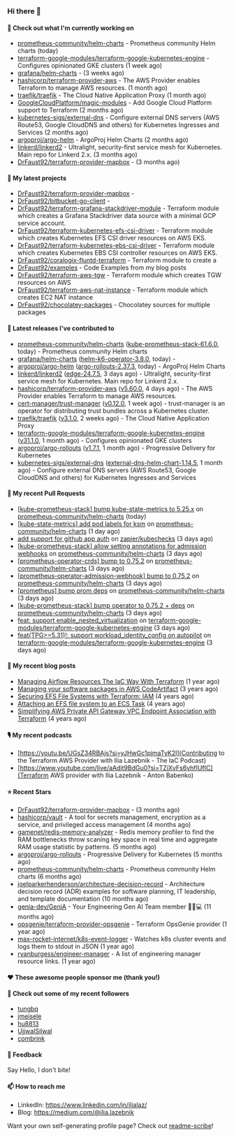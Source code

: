 ### Hi there 👋

#### 👷 Check out what I'm currently working on

- [prometheus-community/helm-charts](https://github.com/prometheus-community/helm-charts) - Prometheus community Helm charts (today)
- [terraform-google-modules/terraform-google-kubernetes-engine](https://github.com/terraform-google-modules/terraform-google-kubernetes-engine) - Configures opinionated GKE clusters (1 week ago)
- [grafana/helm-charts](https://github.com/grafana/helm-charts) -  (3 weeks ago)
- [hashicorp/terraform-provider-aws](https://github.com/hashicorp/terraform-provider-aws) - The AWS Provider enables Terraform to manage AWS resources. (1 month ago)
- [traefik/traefik](https://github.com/traefik/traefik) - The Cloud Native Application Proxy (1 month ago)
- [GoogleCloudPlatform/magic-modules](https://github.com/GoogleCloudPlatform/magic-modules) - Add Google Cloud Platform support to Terraform (2 months ago)
- [kubernetes-sigs/external-dns](https://github.com/kubernetes-sigs/external-dns) - Configure external DNS servers (AWS Route53, Google CloudDNS and others) for Kubernetes Ingresses and Services (2 months ago)
- [argoproj/argo-helm](https://github.com/argoproj/argo-helm) - ArgoProj Helm Charts (2 months ago)
- [linkerd/linkerd2](https://github.com/linkerd/linkerd2) - Ultralight, security-first service mesh for Kubernetes. Main repo for Linkerd 2.x. (3 months ago)
- [DrFaust92/terraform-provider-mapbox](https://github.com/DrFaust92/terraform-provider-mapbox) -  (3 months ago)

#### 🌱 My latest projects

- [DrFaust92/terraform-provider-mapbox](https://github.com/DrFaust92/terraform-provider-mapbox) - 
- [DrFaust92/bitbucket-go-client](https://github.com/DrFaust92/bitbucket-go-client) - 
- [DrFaust92/terraform-grafana-stackdriver-module](https://github.com/DrFaust92/terraform-grafana-stackdriver-module) - Terraform module which creates a Grafana Stackdriver data source with a minimal GCP service account.
- [DrFaust92/terraform-kubernetes-efs-csi-driver](https://github.com/DrFaust92/terraform-kubernetes-efs-csi-driver) - Terraform module which creates Kubernetes EFS CSI driver resources on AWS EKS.
- [DrFaust92/terraform-kubernetes-ebs-csi-driver](https://github.com/DrFaust92/terraform-kubernetes-ebs-csi-driver) - Terraform module which creates Kubernetes EBS CSI controller resources on AWS EKS.
- [DrFaust92/coralogix-fluntd-terraform](https://github.com/DrFaust92/coralogix-fluntd-terraform) - Terraform module to create a 
- [DrFaust92/examples](https://github.com/DrFaust92/examples) - Code Examples from my blog posts
- [DrFaust92/terraform-aws-tgw](https://github.com/DrFaust92/terraform-aws-tgw) - Terraform module which creates TGW resources on AWS
- [DrFaust92/terraform-aws-nat-instance](https://github.com/DrFaust92/terraform-aws-nat-instance) - Terraform module which creates EC2 NAT instance
- [DrFaust92/chocolatey-packages](https://github.com/DrFaust92/chocolatey-packages) - Chocolatey sources for multiple packages

#### 🔭 Latest releases I've contributed to

- [prometheus-community/helm-charts](https://github.com/prometheus-community/helm-charts) ([kube-prometheus-stack-61.6.0](https://github.com/prometheus-community/helm-charts/releases/tag/kube-prometheus-stack-61.6.0), today) - Prometheus community Helm charts
- [grafana/helm-charts](https://github.com/grafana/helm-charts) ([helm-k6-operator-3.8.0](https://github.com/grafana/helm-charts/releases/tag/helm-k6-operator-3.8.0), today) - 
- [argoproj/argo-helm](https://github.com/argoproj/argo-helm) ([argo-rollouts-2.37.3](https://github.com/argoproj/argo-helm/releases/tag/argo-rollouts-2.37.3), today) - ArgoProj Helm Charts
- [linkerd/linkerd2](https://github.com/linkerd/linkerd2) ([edge-24.7.5](https://github.com/linkerd/linkerd2/releases/tag/edge-24.7.5), 3 days ago) - Ultralight, security-first service mesh for Kubernetes. Main repo for Linkerd 2.x.
- [hashicorp/terraform-provider-aws](https://github.com/hashicorp/terraform-provider-aws) ([v5.60.0](https://github.com/hashicorp/terraform-provider-aws/releases/tag/v5.60.0), 4 days ago) - The AWS Provider enables Terraform to manage AWS resources.
- [cert-manager/trust-manager](https://github.com/cert-manager/trust-manager) ([v0.12.0](https://github.com/cert-manager/trust-manager/releases/tag/v0.12.0), 1 week ago) - trust-manager is an operator for distributing trust bundles across a Kubernetes cluster.
- [traefik/traefik](https://github.com/traefik/traefik) ([v3.1.0](https://github.com/traefik/traefik/releases/tag/v3.1.0), 2 weeks ago) - The Cloud Native Application Proxy
- [terraform-google-modules/terraform-google-kubernetes-engine](https://github.com/terraform-google-modules/terraform-google-kubernetes-engine) ([v31.1.0](https://github.com/terraform-google-modules/terraform-google-kubernetes-engine/releases/tag/v31.1.0), 1 month ago) - Configures opinionated GKE clusters
- [argoproj/argo-rollouts](https://github.com/argoproj/argo-rollouts) ([v1.7.1](https://github.com/argoproj/argo-rollouts/releases/tag/v1.7.1), 1 month ago) - Progressive Delivery for Kubernetes
- [kubernetes-sigs/external-dns](https://github.com/kubernetes-sigs/external-dns) ([external-dns-helm-chart-1.14.5](https://github.com/kubernetes-sigs/external-dns/releases/tag/external-dns-helm-chart-1.14.5), 1 month ago) - Configure external DNS servers (AWS Route53, Google CloudDNS and others) for Kubernetes Ingresses and Services

#### 🔨 My recent Pull Requests

- [[kube-prometheus-stack] bump kube-state-metrics to 5.25.x](https://github.com/prometheus-community/helm-charts/pull/4754) on [prometheus-community/helm-charts](https://github.com/prometheus-community/helm-charts) (today)
- [[kube-state-metrics] add pod labels for ksm](https://github.com/prometheus-community/helm-charts/pull/4752) on [prometheus-community/helm-charts](https://github.com/prometheus-community/helm-charts) (1 day ago)
- [add support for github app auth](https://github.com/zapier/kubechecks/pull/249) on [zapier/kubechecks](https://github.com/zapier/kubechecks) (3 days ago)
- [[kube-prometheus-stack] allow setting annotations for admission webhooks](https://github.com/prometheus-community/helm-charts/pull/4748) on [prometheus-community/helm-charts](https://github.com/prometheus-community/helm-charts) (3 days ago)
- [[prometheus-operator-crds] bump to 0.75.2](https://github.com/prometheus-community/helm-charts/pull/4747) on [prometheus-community/helm-charts](https://github.com/prometheus-community/helm-charts) (3 days ago)
- [[prometheus-operator-admission-webhook] bump to 0.75.2](https://github.com/prometheus-community/helm-charts/pull/4746) on [prometheus-community/helm-charts](https://github.com/prometheus-community/helm-charts) (3 days ago)
- [[prometheus] bump prom deps](https://github.com/prometheus-community/helm-charts/pull/4745) on [prometheus-community/helm-charts](https://github.com/prometheus-community/helm-charts) (3 days ago)
- [[kube-prometheus-stack] bump operator to 0.75.2 &#43; deps](https://github.com/prometheus-community/helm-charts/pull/4744) on [prometheus-community/helm-charts](https://github.com/prometheus-community/helm-charts) (3 days ago)
- [feat: support enable_nested_virtualization](https://github.com/terraform-google-modules/terraform-google-kubernetes-engine/pull/2012) on [terraform-google-modules/terraform-google-kubernetes-engine](https://github.com/terraform-google-modules/terraform-google-kubernetes-engine) (3 days ago)
- [feat(TPG&gt;=5.31)!: support workload_identity_config on autopilot](https://github.com/terraform-google-modules/terraform-google-kubernetes-engine/pull/2011) on [terraform-google-modules/terraform-google-kubernetes-engine](https://github.com/terraform-google-modules/terraform-google-kubernetes-engine) (3 days ago)

#### 📜 My recent blog posts

- [Managing Airflow Resources The IaC Way With Terraform](https://engineering.placer.ai/managing-airflow-resources-the-iac-way-with-terraform-ea5b8db573ad?source=rss-cac402f06fa8------2) (1 year ago)
- [Managing your software packages in AWS CodeArtifact](https://medium.com/@ilia.lazebnik/managing-your-software-packages-in-aws-codeartifact-12d00053e243?source=rss-cac402f06fa8------2) (3 years ago)
- [Securing EFS File Systems with Terraform: IAM](https://medium.com/@ilia.lazebnik/securing-efs-file-systems-with-terraform-iam-d2a066c198ab?source=rss-cac402f06fa8------2) (4 years ago)
- [Attaching an EFS file system to an ECS Task](https://medium.com/@ilia.lazebnik/attaching-an-efs-file-system-to-an-ecs-task-7bd15b76a6ef?source=rss-cac402f06fa8------2) (4 years ago)
- [Simplifying AWS Private API Gateway VPC Endpoint Association with Terraform](https://medium.com/@ilia.lazebnik/simplifying-aws-private-api-gateway-vpc-endpoint-association-with-terraform-b379a247afbf?source=rss-cac402f06fa8------2) (4 years ago)

#### 🎙️ My recent podcasts
- [https://youtu.be/UGsZ34RBAjs?si=yJHwGc1pjmaTyK2l](Contributing to the Terraform AWS Provider with Ilia Lazebnik - The IaC Podcast)
- [https://www.youtube.com/live/aAdit9BdGu0?si=TZiXvFs6vhfIUfIC](Terraform AWS provider with Ilia Lazebnik - Anton Babenko)

#### ⭐ Recent Stars

- [DrFaust92/terraform-provider-mapbox](https://github.com/DrFaust92/terraform-provider-mapbox) -  (3 months ago)
- [hashicorp/vault](https://github.com/hashicorp/vault) - A tool for secrets management, encryption as a service, and privileged access management (4 months ago)
- [gamenet/redis-memory-analyzer](https://github.com/gamenet/redis-memory-analyzer) - Redis memory profiler to find the RAM bottlenecks throw scaning key space in real time and aggregate RAM usage statistic by patterns. (5 months ago)
- [argoproj/argo-rollouts](https://github.com/argoproj/argo-rollouts) - Progressive Delivery for Kubernetes (5 months ago)
- [prometheus-community/helm-charts](https://github.com/prometheus-community/helm-charts) - Prometheus community Helm charts (6 months ago)
- [joelparkerhenderson/architecture-decision-record](https://github.com/joelparkerhenderson/architecture-decision-record) - Architecture decision record (ADR) examples for software planning, IT leadership, and template documentation (10 months ago)
- [genia-dev/GeniA](https://github.com/genia-dev/GeniA) - Your Engineering Gen AI Team member 🧬🤖💻 (11 months ago)
- [opsgenie/terraform-provider-opsgenie](https://github.com/opsgenie/terraform-provider-opsgenie) - Terraform OpsGenie provider (1 year ago)
- [max-rocket-internet/k8s-event-logger](https://github.com/max-rocket-internet/k8s-event-logger) - Watches k8s cluster events and logs them to stdout in JSON (1 year ago)
- [ryanburgess/engineer-manager](https://github.com/ryanburgess/engineer-manager) - A list of engineering manager resource links. (1 year ago)

#### ❤️ These awesome people sponsor me (thank you!)


#### 👯 Check out some of my recent followers

- [tungbq](https://github.com/tungbq)
- [jmeisele](https://github.com/jmeisele)
- [hu8813](https://github.com/hu8813)
- [UjjwalSilwal](https://github.com/UjjwalSilwal)
- [combrink](https://github.com/combrink)

#### 💬 Feedback

Say Hello, I don't bite!

#### 📫 How to reach me

- LinkedIn: https://www.linkedin.com/in/ilialaz/
- Blog: https://medium.com/@ilia.lazebnik

Want your own self-generating profile page? Check out [readme-scribe](https://github.com/muesli/readme-scribe)!


